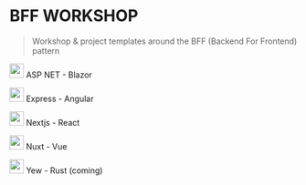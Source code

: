 # BFF WORKSHOP

> Workshop & project templates around the BFF (Backend For Frontend) pattern

<img src="https://upload.wikimedia.org/wikipedia/commons/d/d0/Blazor.png" width="25"> ASP NET - Blazor <br>

<img src="https://cdn4.iconfinder.com/data/icons/logos-and-brands/512/21_Angular_logo_logos-512.png" width="25"> Express - Angular <br>

<img src="https://seeklogo.com/images/N/next-js-logo-8FCFF51DD2-seeklogo.com.png" width="25"> Nextjs - React <br>

<img src="https://upload.wikimedia.org/wikipedia/commons/thumb/a/ae/Nuxt_logo.svg/2560px-Nuxt_logo.svg.png" width="25"> Nuxt - Vue <br>

<img src="https://yew.rs/img/logo.svg" width="25"> Yew - Rust (coming) <br>

